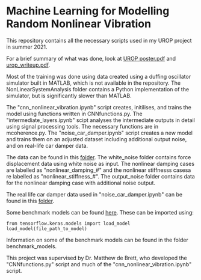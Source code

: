 # Machine Learning for Modelling Random Nonlinear Vibration
This repository contains all the necessary scripts used in my UROP project in summer 2021. 

For a brief summary of what was done, look at [UROP poster.pdf](https://github.com/kyubin-l/urop/files/7315961/UROP.poster.pdf)
 and  [urop_writeup.pdf](https://github.com/kyubin-l/urop/files/7315962/urop_writeup.pdf). 
 
 Most of the training was done using data created using a duffing oscillator simulator built in MATLAB, which is not available in the repository. The NonLinearSystemAnalysis folder contains a Python implementation of the simulator, but is significantly slower than MATLAB. 
 
 The "cnn_nonlinear_vibration.ipynb" script creates, initilises, and trains the model using functions written in CNNfunctions.py. 
 The "intermediate_layers.ipynb" scipt analyses the intermediate outputs in detail using signal processing tools. The necessary functions are in mcoherence.py.
 The "noise_car_damper.ipynb" script creates a new model and trains them on an adjusted dataset including additional output noise, and on real-life car damper data. 

The data can be found in this [folder](https://drive.google.com/drive/folders/1ZQN36-FSyHuJF0JHRrbZisdtrAmi33nK?usp=sharing). The white_noise folder contains force displacement data using white noise as input. The nonlinear damping cases are labelled as "nonlinear_damping_#" and the nonlinear stiffnesss casesa re labelled as "nonlinear_stiffness_#". The output_noise folder contains data for the nonlinear damping case with additional noise output.

The real life car damper data used in "noise_car_damper.ipynb" can be found in this [folder](https://drive.google.com/drive/folders/1E7n_iI5yOj757e0VXBJ3SKonVb6BJlvH?usp=sharing). 

Some benchmark models can be found [here](https://drive.google.com/drive/folders/1bv3UP_33k0g7RTKQVv2VWoDjO-fm7q-E?usp=sharing). These can be imported using:
```
from tensorflow.keras.models import load_model
load_model(file_path_to_model)
```
Information on some of the benchmark models can be found in the folder benchmark_models. 

This project was supervised by Dr. Matthew de Brett, who developed the "CNNfunctions.py" script and much of the "cnn_nonlinear_vibration.ipynb" script. 



